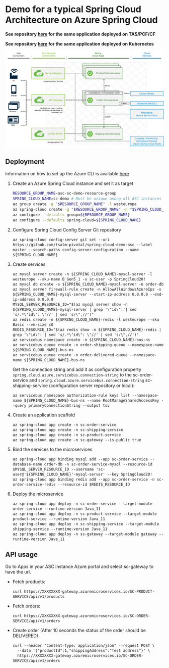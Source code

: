
# Demo for a typical Spring Cloud Architecture on Azure Spring Cloud

**See repository [here](https://github.com/tsalm-pivotal/spring-cloud-demo) for the same application deployed on TAS/PCF/CF**

**See repository [here](https://github.com/tsalm-pivotal/spring-cloud-demo-k8s) for the same application deployed on Kubernetes**

![](architecture.png)

## Deployment

Information on how to set up the Azure CLI is available [here](https://docs.microsoft.com/en-us/learn/modules/azure-spring-cloud-workshop/2-create-instance)

1. Create an Azure Spring Cloud instance and set it as target
    ```bash
    RESOURCE_GROUP_NAME=asc-sc-demo-resource-group
    SPRING_CLOUD_NAME=sc-demo # Must be unique among all ASC instances across all of Azure
    az group create -g "$RESOURCE_GROUP_NAME" -l westeurope
    az spring-cloud create -g "$RESOURCE_GROUP_NAME" -n "$SPRING_CLOUD_NAME" --sku standard
    az configure --defaults group=${RESOURCE_GROUP_NAME}
    az configure --defaults spring-cloud=${SPRING_CLOUD_NAME}
    ```
2. Configure Spring Cloud Config Server Git repository
    ```
    az spring-cloud config-server git set --uri https://github.com/tsalm-pivotal/spring-cloud-demo-asc --label master --search-paths config-server-configuration --name ${SPRING_CLOUD_NAME}
    ```
3. Create services
    ```
    az mysql server create -n ${SPRING_CLOUD_NAME}-mysql-server -l westeurope --sku-name B_Gen5_1 -u sc-user -p SpringCloud20!
    az mysql db create -s ${SPRING_CLOUD_NAME}-mysql-server -n order-db
    az mysql server firewall-rule create -n AllowAllWindowsAzureIps -s ${SPRING_CLOUD_NAME}-mysql-server --start-ip-address 0.0.0.0 --end-ip-address 0.0.0.0
    MYSQL_SERVER_RESOURCE_ID="$(az mysql server show -n ${SPRING_CLOUD_NAME}-mysql-server | grep '\"id\":'| sed 's/.*\"id\": \"//' | sed 's/\",//')"
    az redis create -n ${SPRING_CLOUD_NAME}-redis -l westeurope --sku Basic --vm-size c0
    REDIS_RESOURCE_ID="$(az redis show -n ${SPRING_CLOUD_NAME}-redis | grep '\"id\":'| sed 's/.*\"id\": \"//' | sed 's/\",//')"
    az servicebus namespace create -n ${SPRING_CLOUD_NAME}-bus-ns
    az servicebus queue create -n order-shipping-queue --namespace-name ${SPRING_CLOUD_NAME}-bus-ns
    az servicebus queue create -n order-delivered-queue --namespace-name ${SPRING_CLOUD_NAME}-bus-ns
    ```
    Get the connection string and add it as configuration property `spring.cloud.azure.servicebus.connection-string` to 
    the sc-order-service and `spring.cloud.azure.servicebus.connection-string` sc-shipping-service (configuration server 
    repository or local):
    ```
    az servicebus namespace authorization-rule keys list --namespace-name ${SPRING_CLOUD_NAME}-bus-ns --name RootManageSharedAccessKey --query primaryConnectionString --output tsv    
    ```
4. Create an application scaffold
    ```
    az spring-cloud app create -n sc-order-service
    az spring-cloud app create -n sc-shipping-service
    az spring-cloud app create -n sc-product-service
    az spring-cloud app create -n sc-gateway --is-public true
    ```
5. Bind the services to the microservices
    ```
    az spring-cloud app binding mysql add --app sc-order-service --database-name order-db -n sc-order-service-mysql --resource-id $MYSQL_SERVER_RESOURCE_ID --username 'sc-user@'${SPRING_CLOUD_NAME}'-mysql-server' --key SpringCloud20!
    az spring-cloud app binding redis add --app sc-order-service -n sc-order-service-redis --resource-id $REDIS_RESOURCE_ID
    ```
6. Deploy the microservice
    ```
    az spring-cloud app deploy -n sc-order-service --target-module order-service --runtime-version Java_11
    az spring-cloud app deploy -n sc-product-service --target-module product-service --runtime-version Java_11
    az spring-cloud app deploy -n sc-shipping-service --target-module shipping-service --runtime-version Java_11
    az spring-cloud app deploy -n sc-gateway --target-module gateway --runtime-version Java_11
    ```

## API usage 

Go to Apps in your ASC instance Azure portal and select sc-gateway to have the url.
 
- Fetch products:
	```
	curl https://XXXXXXXX-gateway.azuremicroservices.io/SC-PRODUCT-SERVICE/api/v1/products
	```
- Fetch orders:
	```
	curl https://XXXXXXXX-gateway.azuremicroservices.io/SC-ORDER-SERVICE/api/v1/orders
	```
- Create order (After 10 seconds the status of the order should be DELIVERED)
	```
	curl --header "Content-Type: application/json" --request POST \
	  --data '{"productId":1,"shippingAddress":"Test address"}' \
	  https://XXXXXXXX-gateway.azuremicroservices.io/SC-ORDER-SERVICE/api/v1/orders
	```
 
